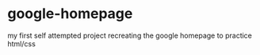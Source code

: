 # google-homepage
my first self attempted project recreating the google homepage to practice html/css
